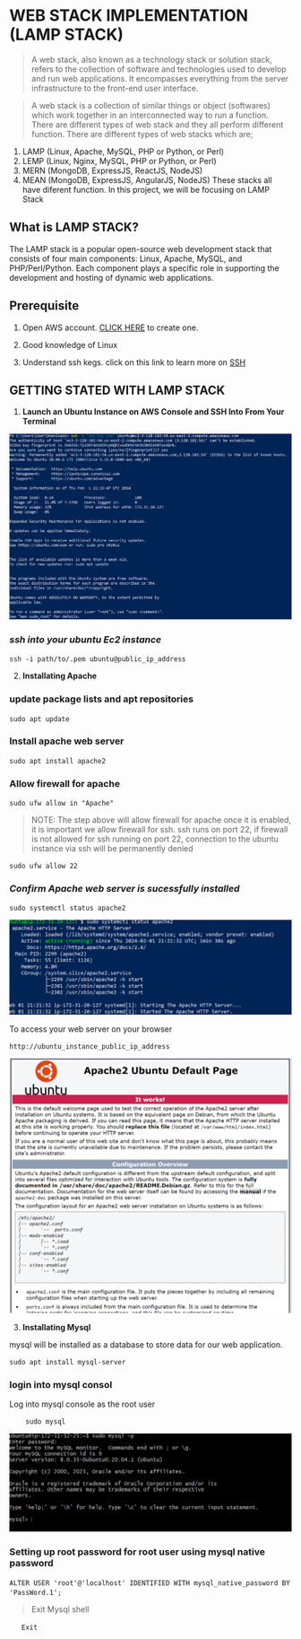 # **WEB STACK IMPLEMENTATION (LAMP STACK)**

> A web stack, also known as a technology stack or solution stack, refers to the collection of software and technologies used to develop and run web applications. It encompasses everything from the server infrastructure to the front-end user interface.

> A web stack is a collection of similar things or object (softwares) which work together in an interconnected way to run a function. There are different types of web stack and they all perform different function. There are different types of web stacks which are;

1. LAMP (Linux, Apache, MySQL, PHP or Python, or Perl)
2. LEMP (Linux, Nginx, MySQL, PHP or Python, or Perl)
3. MERN (MongoDB, ExpressJS, ReactJS, NodeJS)
4. MEAN (MongoDB, ExpressJS, AngularJS, NodeJS)
These stacks all have diferent function. In this project, we will be focusing on LAMP Stack

## What is LAMP STACK?

The LAMP stack is a popular open-source web development stack that consists of four main components: Linux, Apache, MySQL, and PHP/Perl/Python. Each component plays a specific role in supporting the development and hosting of dynamic web applications.

## Prerequisite

1.  Open AWS account. [CLICK HERE](https://portal.aws.amazon.com/billing/signup#/start/email) to create one.
    
2.  Good knowledge of Linux
    
3.  Understand ssh kegs. click on this link to learn more on [SSH](https://www.digitalocean.com/community/tutorials/how-to-set-up-ssh-keys-on-ubuntu-20-04)



## **GETTING STATED WITH LAMP STACK**

1. **Launch an Ubuntu Instance on AWS Console and SSH Into From Your Terminal**

![Alt text](<images/ssh apache.PNG>)

### *ssh into your ubuntu Ec2 instance*
    
    ssh -i path/to/.pem ubuntu@public_ip_address
    

2. **Installating Apache**

### update package lists and apt repositories

    sudo apt update
    
### Install apache web server
    sudo apt install apache2
    
### Allow firewall for apache
    sudo ufw allow in "Apache"

> NOTE: The step above will allow firewall for apache once it is enabled, it is important we allow firewall for ssh. ssh runs on port 22, if firewall is not allowed for ssh running on port 22, connection to the ubuntu instance via ssh will be permanently denied

    sudo ufw allow 22

### *Confirm Apache web server is sucessfully installed*

    sudo systemctl status apache2

![Alt text](<images/apache running.PNG>)

To access your web server on your browser

    http://ubuntu_instance_public_ip_address

![Alt text](<images/apache page.PNG>)


3. **Installating Mysql**

mysql will be installed as a database to store data for our web application.

    sudo apt install mysql-server

### login into mysql consol

 Log into mysql console as the root user

        sudo mysql

![Alt text](<images/sudo mysql.PNG>)


### Setting up root password for root user using mysql native password

`ALTER USER 'root'@'localhost' IDENTIFIED WITH mysql_native_password BY 'PassWord.1';`

> Exit Mysql shell

`   Exit`

